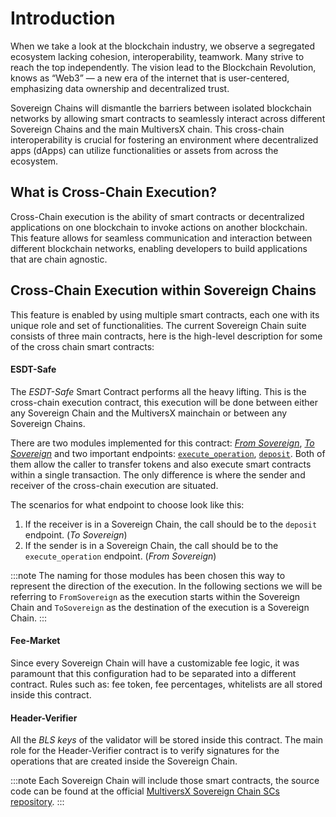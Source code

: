 # Introduction

When we take a look at the blockchain industry, we observe a segregated ecosystem lacking cohesion, interoperability, teamwork. Many strive to reach the top independently. The vision lead to the Blockchain Revolution, knows as “Web3” — a new era of the internet that is user-centered, emphasizing data ownership and decentralized trust.

Sovereign Chains will dismantle the barriers between isolated blockchain networks by allowing smart contracts to seamlessly interact across different Sovereign Chains and the main MultiversX chain.
This cross-chain interoperability is crucial for fostering an environment where decentralized apps (dApps) can utilize functionalities or assets from across the ecosystem.

## What is Cross-Chain Execution?

Cross-Chain execution is the ability of smart contracts or decentralized applications on one blockchain to invoke actions on another blockchain. This feature allows for seamless communication and interaction between different blockchain networks, enabling developers to build applications that are chain agnostic.


## Cross-Chain Execution within Sovereign Chains

This feature is enabled by using multiple smart contracts, each one with its unique role and set of functionalities. The current Sovereign Chain suite consists of three main contracts, here is the high-level description for some of the cross chain smart contracts:

#### ESDT-Safe
The *ESDT-Safe* Smart Contract performs all the heavy lifting. This is the cross-chain execution contract, this execution will be done between either any Sovereign Chain and the MultiversX mainchain or between any Sovereign Chains.

There are two modules implemented for this contract: [*From Sovereign*](from-sovereign.md), [*To Sovereign*](to-sovereign.md) and two important endpoints: [`execute_operation`](from-sovereign.md#executing-an-operation), [`deposit`](to-sovereign.md#deposit-tokens). Both of them allow the caller to transfer tokens and also execute smart contracts within a single transaction. The only difference is where the sender and receiver of the cross-chain execution are situated. 

The scenarios for what endpoint to choose look like this:
1. If the receiver is in a Sovereign Chain, the call should be to the `deposit` endpoint. (_To Sovereign_) 
2. If the sender is in a Sovereign Chain, the call should be to the `execute_operation` endpoint. (_From Sovereign_)

:::note
The naming for those modules has been chosen this way to represent the direction of the execution. In the following sections we will be referring to `FromSovereign` as the execution starts within the Sovereign Chain and `ToSovereign` as the destination of the execution is a Sovereign Chain. 
:::

#### Fee-Market
Since every Sovereign Chain will have a customizable fee logic, it was paramount that this configuration had to be separated into a different contract. Rules such as: fee token, fee percentages, whitelists are all stored inside this contract.

#### Header-Verifier
All the *BLS keys* of the validator will be stored inside this contract. The main role for the Header-Verifier contract is to verify signatures for the operations that are created inside the Sovereign Chain.

:::note
Each Sovereign Chain will include those smart contracts, the source code can be found at the official [MultiversX Sovereign Chain SCs repository](https://github.com/multiversx/mx-sovereign-sc). 
:::
